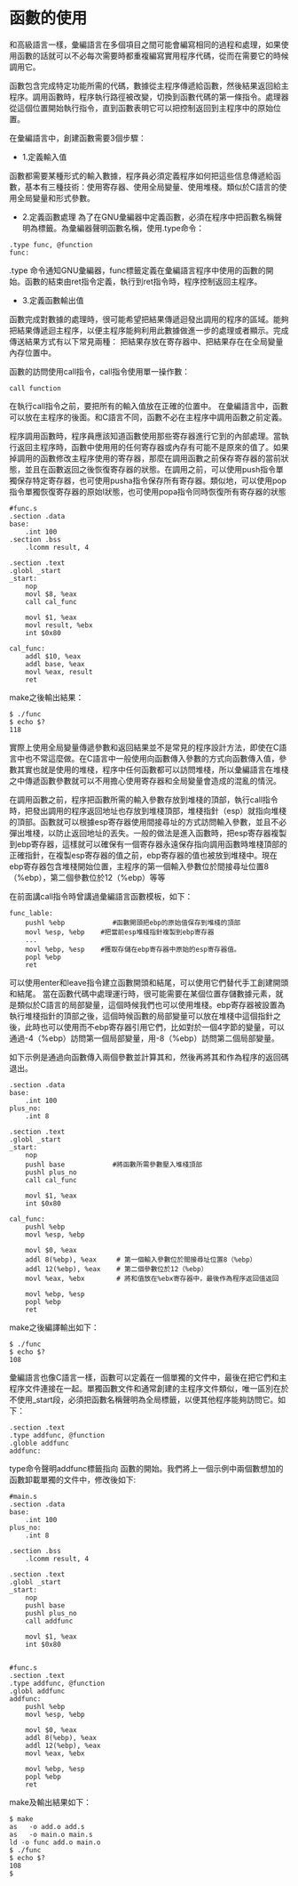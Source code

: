 # 函數的使用

和高級語言一樣，彙編語言在多個項目之間可能會編寫相同的過程和處理，如果使用函數的話就可以不必每次需要時都重複編寫實用程序代碼，從而在需要它的時候調用它。

函數包含完成特定功能所需的代碼，數據從主程序傳遞給函數，然後結果返回給主程序。調用函數時，程序執行路徑被改變，切換到函數代碼的第一條指令。處理器從這個位置開始執行指令，直到函數表明它可以把控制返回到主程序中的原始位置。

在彙編語言中，創建函數需要3個步驟：
- 1.定義輸入值

函數都需要某種形式的輸入數據，程序員必須定義程序如何把這些信息傳遞給函數，基本有三種技術：使用寄存器、使用全局變量、使用堆棧。類似於C語言的使用全局變量和形式參數。

- 2.定義函數處理
為了在GNU彙編器中定義函數，必須在程序中把函數名稱聲明為標籤。為彙編器聲明函數名稱，使用.type命令：

```
.type func, @function
func:
```

.type 命令通知GNU彙編器，func標籤定義在彙編語言程序中使用的函數的開始。函數的結束由ret指令定義，執行到ret指令時，程序控制返回主程序。

- 3.定義函數輸出值

函數完成對數據的處理時，很可能希望把結果傳遞迴發出調用的程序的區域。能夠把結果傳遞迴主程序，以便主程序能夠利用此數據做進一步的處理或者顯示。完成傳送結果方式有以下常見兩種：
把結果存放在寄存器中、把結果存在在全局變量內存位置中。

函數的訪問使用call指令，call指令使用單一操作數：
```
call function
```
在執行call指令之前，要把所有的輸入值放在正確的位置中。
在彙編語言中，函數可以放在主程序的後面。和C語言不同，函數不必在主程序中調用函數之前定義。

程序調用函數時，程序員應該知道函數使用那些寄存器進行它到的內部處理。當執行返回主程序時，函數中使用用的任何寄存器或內存有可能不是原來的值了。如果掉調用的函數修改主程序使用的寄存器，那麼在調用函數之前保存寄存器的當前狀態，並且在函數返回之後恢復寄存器的狀態。在調用之前，可以使用push指令單獨保存特定寄存器，也可使用pusha指令保存所有寄存器。類似地，可以使用pop指令單獨恢復寄存器的原始I狀態，也可使用popa指令同時恢復所有寄存器的狀態

```
#func.s
.section .data
base:
    .int 100
.section .bss
    .lcomm result, 4

.section .text
.globl _start
_start:
    nop
    movl $8, %eax
    call cal_func

    movl $1, %eax
    movl result, %ebx
    int $0x80

cal_func:
    addl $10, %eax
    addl base, %eax
    movl %eax, result
    ret
```
make之後輸出結果：
```
$ ./func
$ echo $?
118
```
實際上使用全局變量傳遞參數和返回結果並不是常見的程序設計方法，即使在C語言中也不常這麼做。在C語言中一般使用向函數傳入參數的方式向函數傳入值，參數其實也就是使用的堆棧，程序中任何函數都可以訪問堆棧，所以彙編語言在堆棧之中傳遞函數參數就可以不用擔心使用寄存器和全局變量會造成的混亂的情況。

在調用函數之前，程序把函數所需的輸入參數存放到堆棧的頂部，執行call指令時，把發出調用的程序返回地址也存放到堆棧頂部，堆棧指針（esp）就指向堆棧的頂部。函數就可以根據esp寄存器使用間接尋址的方式訪問輸入參數，並且不必彈出堆棧，以防止返回地址的丟失。一般的做法是進入函數時，把esp寄存器複製到ebp寄存器，這樣就可以確保有一個寄存器永遠保存指向調用函數時堆棧頂部的正確指針，在複製esp寄存器的值之前，ebp寄存器的值也被放到堆棧中。現在ebp寄存器包含堆棧開始位置，主程序的第一個輸入參數位於間接尋址位置8（%ebp），第二個參數位於12（%ebp）等等

在前面講call指令時曾講過彙編語言函數模板，如下：
```
func_lable:
    pushl %ebp            #函數開頭把ebp的原始值保存到堆棧的頂部
    movl %esp, %ebp    #把當前esp堆棧指針複製到ebp寄存器
    ...
    movl %ebp, %esp    #獲取存儲在ebp寄存器中原始的esp寄存器值。
    popl %ebp
    ret
```

可以使用enter和leave指令建立函數開頭和結尾，可以使用它們替代手工創建開頭和結尾。
當在函數代碼中處理運行時，很可能需要在某個位置存儲數據元素，就是類似於C語言的局部變量，這個時候我們也可以使用堆棧。ebp寄存器被設置為執行堆棧指針的頂部之後，這個時候函數的局部變量可以放在堆棧中這個指針之後，此時也可以使用而不ebp寄存器引用它們，比如對於一個4字節的變量，可以通過-4（%ebp）訪問第一個局部變量，用-8（%ebp）訪問第二個局部變量。

如下示例是通過向函數傳入兩個參數並計算其和，然後再將其和作為程序的返回碼退出。
```
.section .data
base:
    .int 100
plus_no:
    .int 8

.section .text
.globl _start
_start:
    nop
    pushl base            #將函數所需參數壓入堆棧頂部
    pushl plus_no
    call cal_func

    movl $1, %eax
    int $0x80

cal_func:
    pushl %ebp
    movl %esp, %ebp

    movl $0, %eax
    addl 8(%ebp), %eax     # 第一個輸入參數位於間接尋址位置8（%ebp）
    addl 12(%ebp), %eax    # 第二個參數位於12（%ebp）
    movl %eax, %ebx        # 將和值放在%ebx寄存器中，最後作為程序返回值返回

    movl %ebp, %esp
    popl %ebp
    ret
```
make之後編譯輸出如下：
```
$ ./func
$ echo $?
108
```
彙編語言也像C語言一樣，函數可以定義在一個單獨的文件中，最後在把它們和主程序文件連接在一起。單獨函數文件和通常創建的主程序文件類似，唯一區別在於不使用_start段，必須把函數名稱聲明為全局標籤，以便其他程序能夠訪問它。如下：
```
.section .text
.type addfunc, @function
.globle addfunc
addfunc:
```
type命令聲明addfunc標籤指向 函數的開始。我們將上一個示例中兩個數想加的函數卸載單獨的文件中，修改後如下:
```
#main.s
.section .data
base:
    .int 100
plus_no:
    .int 8

.section .bss
    .lcomm result, 4

.section .text
.globl _start
_start:
    nop
    pushl base
    pushl plus_no
    call addfunc

    movl $1, %eax
    int $0x80


#func.s
.section .text
.type addfunc, @function
.globl addfunc
addfunc:
    pushl %ebp
    movl %esp, %ebp

    movl $0, %eax
    addl 8(%ebp), %eax
    addl 12(%ebp), %eax
    movl %eax, %ebx

    movl %ebp, %esp
    popl %ebp
    ret
```
make及輸出結果如下：
```
$ make
as   -o add.o add.s
as   -o main.o main.s
ld -o func add.o main.o
$ ./func
$ echo $?
108
$
```
